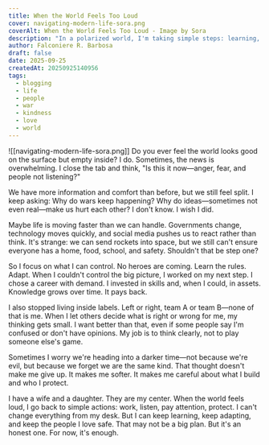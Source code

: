 ```yaml
---
title: When the World Feels Too Loud
cover: navigating-modern-life-sora.png
coverAlt: When the World Feels Too Loud - Image by Sora
description: "In a polarized world, I'm taking simple steps: learning, adapting, thinking for myself, and protecting my family. A small, honest plan when the world feels heavy."
author: Falconiere R. Barbosa
draft: false
date: 2025-09-25
createdAt: 20250925140956
tags:
  - blogging
  - life
  - people
  - war
  - kindness
  - love
  - world
---
```

![[navigating-modern-life-sora.png]]
Do you ever feel the world looks good on the surface but empty inside? I do. Sometimes, the news is overwhelming. I close the tab and think, "Is this it now—anger, fear, and people not listening?"

We have more information and comfort than before, but we still feel split. I keep asking: Why do wars keep happening? Why do ideas—sometimes not even real—make us hurt each other? I don't know. I wish I did.

Maybe life is moving faster than we can handle. Governments change, technology moves quickly, and social media pushes us to react rather than think. It's strange: we can send rockets into space, but we still can't ensure everyone has a home, food, school, and safety. Shouldn't that be step one?

So I focus on what I can control. No heroes are coming. Learn the rules. Adapt. When I couldn't control the big picture, I worked on my next step. I chose a career with demand. I invested in skills and, when I could, in assets. Knowledge grows over time. It pays back.

I also stopped living inside labels. Left or right, team A or team B—none of that is me. When I let others decide what is right or wrong for me, my thinking gets small. I want better than that, even if some people say I'm confused or don't have opinions. My job is to think clearly, not to play someone else's game.

Sometimes I worry we're heading into a darker time—not because we're evil, but because we forget we are the same kind. That thought doesn't make me give up. It makes me softer. It makes me careful about what I build and who I protect.

I have a wife and a daughter. They are my center. When the world feels loud, I go back to simple actions: work, listen, pay attention, protect. I can't change everything from my desk. But I can keep learning, keep adapting, and keep the people I love safe. That may not be a big plan. But it's an honest one. For now, it's enough.